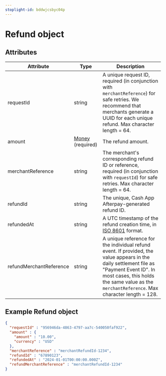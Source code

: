 ```yaml
---
stoplight-id: bddwjcsbyc04p
---
```


# Refund object

## Attributes

|Attribute|	Type|	Description|
|--|--|--|
|requestId|	string	|A unique request ID, required (in conjunction with `merchantReference`) for safe retries. We recommend that merchants generate a UUID for each unique refund. Max character length = 64.
|amount|	[Money](Money-object.md) (required)|	The refund amount.
|merchantReference|	string|	The merchant's corresponding refund ID or reference, required (in conjunction with `requestId`) for safe retries. Max character length = 64.
|refundId	|string	|The unique, Cash App Afterpay-generated refund ID.
|refundedAt	|string	|A UTC timestamp of the refund creation time, in [ISO 8601](https://www.iso.org/iso-8601-date-and-time-format.html) format.
|refundMerchantReference|	string|	A unique reference for the individual refund event. If provided, the value appears in the daily settlement file as "Payment Event ID". In most cases, this holds the same value as the `merchantReference`. Max character length = 128.

## Example Refund object

```json
{
  "requestId" : "956946da-4863-4797-aa7c-540050faf922",
  "amount" : {  
    "amount" : "10.00",
    "currency" : "USD"
  },
  "merchantReference" : "merchantRefundId-1234",
  "refundId" : "67890123",
  "refundedAt" : "2024-01-01T00:00:00.000Z",
  "refundMerchantReference" : "merchantRefundId-1234"
}
```
